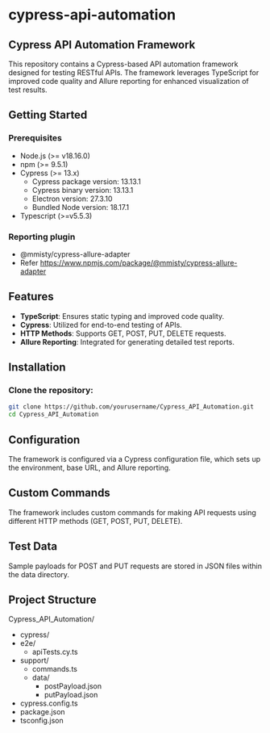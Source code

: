 # cypress-api-automation

## Cypress API Automation Framework
This repository contains a Cypress-based API automation framework designed for testing RESTful APIs. The framework leverages TypeScript for improved code quality and Allure reporting for enhanced visualization of test results.

## Getting Started
### Prerequisites
- Node.js (>= v18.16.0)
- npm (>= 9.5.1)
- Cypress (>= 13.x)
  - Cypress package version: 13.13.1
  - Cypress binary version: 13.13.1
  - Electron version: 27.3.10
  - Bundled Node version: 18.17.1
- Typescript (>=v5.5.3)

### Reporting plugin
- @mmisty/cypress-allure-adapter
- Refer https://www.npmjs.com/package/@mmisty/cypress-allure-adapter

## Features
- **TypeScript**: Ensures static typing and improved code quality.
- **Cypress**: Utilized for end-to-end testing of APIs.
- **HTTP Methods**: Supports GET, POST, PUT, DELETE requests.
- **Allure Reporting**: Integrated for generating detailed test reports.


## Installation

### Clone the repository:
```bash
git clone https://github.com/yourusername/Cypress_API_Automation.git
cd Cypress_API_Automation
```

## Configuration
The framework is configured via a Cypress configuration file, which sets up the environment, base URL, and Allure reporting.

## Custom Commands
The framework includes custom commands for making API requests using different HTTP methods (GET, POST, PUT, DELETE).

## Test Data
Sample payloads for POST and PUT requests are stored in JSON files within the data directory.

## Project Structure
Cypress_API_Automation/
- cypress/
 - e2e/
   - apiTests.cy.ts
  - support/
    -  commands.ts
    -  data/
       - postPayload.json
       - putPayload.json
  - cypress.config.ts
  - package.json
  - tsconfig.json
